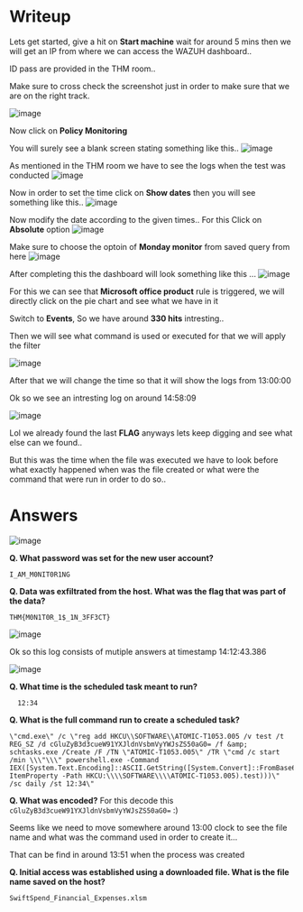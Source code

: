 # Writeup
Lets get started, give a hit on **Start machine** wait for around 5 mins then we will get an IP from where we can access the WAZUH dashboard..

ID pass are provided in the THM room..


Make sure to cross check the screenshot just in order to make sure that we are on the right track.

![image](https://github.com/user-attachments/assets/6b2d2e48-c2b1-4a03-8fd1-748d2d31ee27)


Now click on **Policy Monitoring**

You will surely see a blank screen stating something like this..
![image](https://github.com/user-attachments/assets/9fe716ea-d0f0-4de7-bc48-795225cb7684)


As mentioned in the THM room we have to see the logs when the test was conducted 
![image](https://github.com/user-attachments/assets/5004eb42-eda7-4bc4-bd25-bb995cbe5fa2)

Now in order to set the time click on **Show dates** then you will see something like this..
![image](https://github.com/user-attachments/assets/f9c10ea1-df7b-46d8-90a5-a91fb2364162)

Now modify the date according to the given times..
For this Click on **Absolute** option
![image](https://github.com/user-attachments/assets/0b7a30c3-935e-48c9-b8ba-ced063cbc892)

Make sure to choose the optoin of **Monday monitor** from saved query from here
![image](https://github.com/user-attachments/assets/a54886eb-2b39-486e-a053-8571d341117a)

After completing this the dashboard will look something like this ...
![image](https://github.com/user-attachments/assets/bc744d19-660e-4139-a935-2ccb59a88b52)


For this we can see that **Microsoft office product** rule is triggered, we will directly click on the pie chart and see what we have in it 

Switch to **Events**, So we have around **330 hits** intresting..

Then we will see what command is used or executed for that we will apply the filter 

![image](https://github.com/user-attachments/assets/0f236296-3d4d-412b-8f4f-cf71840f06e7)


After that we will change the time so that it will show the logs from 13:00:00 

Ok so we see an intresting log on around 14:58:09 

![image](https://github.com/user-attachments/assets/e8187ff7-9bb6-49d0-8f03-535036ec9873)

Lol we already found the last **FLAG** anyways lets keep digging and see what else can we found..

But this was the time when the file was executed we have to look before what exactly happened when was the file created or what were the command that were run in order to do so..

# Answers

![image](https://github.com/user-attachments/assets/783a4df0-832e-4ed5-9e6d-99da0139de8f)

**Q. What password was set for the new user account?**

    I_AM_M0NIT0R1NG

**Q. Data was exfiltrated from the host. What was the flag that was part of the data?**
    
    THM{M0N1T0R_1$_1N_3FF3CT}

![image](https://github.com/user-attachments/assets/cefbcd43-c09b-414d-bac7-2a36431d9eee)

Ok so this log consists of mutiple answers at timestamp 14:12:43.386

![image](https://github.com/user-attachments/assets/fd86c57b-b553-49ca-be92-f5a194c050b9)

**Q. What time is the scheduled task meant to run?**

      12:34

**Q. What is the full command run to create a scheduled task?**

    \"cmd.exe\" /c \"reg add HKCU\\SOFTWARE\\ATOMIC-T1053.005 /v test /t REG_SZ /d cGluZyB3d3cueW91YXJldnVsbmVyYWJsZS50aG0= /f &amp; schtasks.exe /Create /F /TN \"ATOMIC-T1053.005\" /TR \"cmd /c start /min \\\"\\\" powershell.exe -Command IEX([System.Text.Encoding]::ASCII.GetString([System.Convert]::FromBase64String((Get-ItemProperty -Path HKCU:\\\\SOFTWARE\\\\ATOMIC-T1053.005).test)))\" /sc daily /st 12:34\"
**Q. What was encoded?**
For this decode this `cGluZyB3d3cueW91YXJldnVsbmVyYWJsZS50aG0=` :) 

Seems like we need to move somewhere around 13:00 clock to see the file name and what was the command used in order to create it...

That can be find in around 13:51 when the process was created

**Q. Initial access was established using a downloaded file. What is the file name saved on the host?**

    SwiftSpend_Financial_Expenses.xlsm





